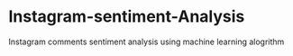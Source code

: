 # Instagram-sentiment-Analysis
Instagram comments sentiment analysis using machine learning alogrithm

